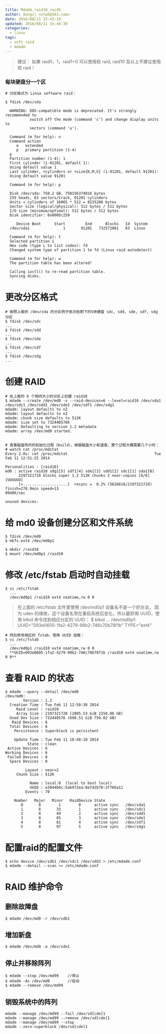 ```yaml
---
title: Mdadm_raid10_raid5
author: dongcj <ntwk@163.com>
date: 2016/08/11 15:43:19
updated: 2016/08/11 15:44:39
categories:
  - linux
tags:
  - soft raid
  - mdadm
---
```


> 建议：
> 如果 raid0，1，raid1+0 可以使用软 raid, raid10 及以上不建议使用软 raid！


### 每块硬盘分一个区
    # 分区格式为 Linux software raid：

    $ fdisk /dev/sda

      WARNING: DOS-compatible mode is deprecated. It's strongly recommended to
               switch off the mode (command 'c') and change display units to
               sectors (command 'u').

      Command (m for help): n
      Command action
         e   extended
         p   primary partition (1-4)
      p
      Partition number (1-4): 1
      First cylinder (1-91201, default 1):
      Using default value 1
      Last cylinder, +cylinders or +size{K,M,G} (1-91201, default 91201):
      Using default value 91201

      Command (m for help): p

      Disk /dev/sda: 750.2 GB, 750156374016 bytes
      255 heads, 63 sectors/track, 91201 cylinders
      Units = cylinders of 16065 * 512 = 8225280 bytes
      Sector size (logical/physical): 512 bytes / 512 bytes
      I/O size (minimum/optimal): 512 bytes / 512 bytes
      Disk identifier: 0x0005c259

         Device Boot      Start         End      Blocks   Id  System
      /dev/sda1               1       91201   732572001   83  Linux

      Command (m for help): t
      Selected partition 1
      Hex code (type L to list codes): fd
      Changed system type of partition 1 to fd (Linux raid autodetect)

      Command (m for help): w
      The partition table has been altered!

      Calling ioctl() to re-read partition table.
      Syncing disks.


# 更改分区格式
    # 按照上面的 /dev/sda 的分区例子依次给剩下的5块硬盘 sdc, sdd, sde, sdf, sdg 分区
    $ fdisk /dev/sdc
    ...
    $ fdisk /dev/sdd
    ...
    $ fdisk /dev/sde
    ...
    $ fdisk /dev/sdf
    ...
    $ fdisk /dev/sdg
    ...


# 创建 RAID
    # 在上面的 6 个相同大小的分区上创建 raid10
    $ mdadm --create /dev/md0 -v --raid-devices=6 --level=raid10 /dev/sda1 /dev/sdc1 /dev/sdd1 /dev/sde1 /dev/sdf1 /dev/sdg1
    mdadm: layout defaults to n2
    mdadm: layout defaults to n2
    mdadm: chunk size defaults to 512K
    mdadm: size set to 732440576K
    mdadm: Defaulting to version 1.2 metadata
    mdadm: array /dev/md0 started.


    # 查看磁盘阵列的初始化过程（build），根据磁盘大小和速度，整个过程大概需要几个小时：
    # watch cat /proc/mdstat
    Every 2.0s: cat /proc/mdstat                                       Tue Feb 11 12:51:25 2014

    Personalities : [raid10]
    md0 : active raid10 sdg1[5] sdf1[4] sde1[3] sdd1[2] sdc1[1] sda1[0]
          2197321728 blocks super 1.2 512K chunks 2 near-copies [6/6] [UUUUUU]
          [>....................]  resync =  0.2% (5826816/2197321728) finish=278.9min speed=13
    0948K/sec

    unused devices:


# 给 md0 设备创建分区和文件系统
    $ fdisk /dev/md0
    $ mkfs.ext4 /dev/md0p1

    $ mkdir /raid10
    $ mount /dev/md0p1 /raid10


# 修改 /etc/fstab 启动时自动挂载
    $ vi /etc/fstab
      ...
      /dev/md0p1 /raid10 ext4 noatime,rw 0 0


> 在上面的 /etc/fstab 文件里使用 /dev/md0p1 设备名不是一个好办法，
> 因为 udev 的缘故，这个设备名常在重启系统后变化，所以最好用 UUID，使用 blkid 命令找到相应分区的 UUID：
    $ blkid
      ...
      /dev/md0p1: UUID="093e0605-1fa2-4279-99b2-746c70b78f1b" TYPE="ext4"


    # 然后修改相应的 fstab，使用 UUID 挂载：
    $ vi /etc/fstab
      ...
      /dev/md0p1 /raid10 ext4 noatime,rw 0 0
      **UUID=093e0605-1fa2-4279-99b2-746c70b78f1b /raid10 ext4 noatime,rw 0 0**


# 查看 RAID 的状态
    $ mdadm --query --detail /dev/md0
    /dev/md0:
            Version : 1.2
      Creation Time : Tue Feb 11 12:50:38 2014
         Raid Level : raid10
         Array Size : 2197321728 (2095.53 GiB 2250.06 GB)
      Used Dev Size : 732440576 (698.51 GiB 750.02 GB)
       Raid Devices : 6
      Total Devices : 6
        Persistence : Superblock is persistent

        Update Time : Tue Feb 11 18:48:10 2014
              State : clean
     Active Devices : 6
    Working Devices : 6
     Failed Devices : 0
      Spare Devices : 0

             Layout : near=2
         Chunk Size : 512K

               Name : local:0  (local to host local)
               UUID : e3044b6c:5ab972ea:8e742b70:3f766a11
             Events : 70

        Number   Major   Minor   RaidDevice State
           0       8        1        0      active sync   /dev/sda1
           1       8       33        1      active sync   /dev/sdc1
           2       8       49        2      active sync   /dev/sdd1
           3       8       65        3      active sync   /dev/sde1
           4       8       81        4      active sync   /dev/sdf1
           5       8       97        5      active sync   /dev/sdg1


# 配置raid的配置文件
    $ echo device /dev/sdb1 /dev/sdc1 /dev/sdd1 > /etc/mdadm.conf
    $ mdadm --detail --scan >> /etc/mdadm.conf


# RAID 维护命令
## 删除故障盘
    $ mdadm /dev/md0 -r /dev/sdb1

## 增加新盘
    $ mdadm /dev/md0 -a /dev/sde1

## 停止并移除阵列
    $ mdadm --stop /dev/md99    //停止
    $ mdadm -As /dev/md0        //启动
    $ mdadm --remove /dev/md99

## 销毁系统中的阵列
    mdadm --manage /dev/md99 --fail /dev/sd[cde]1
    mdadm --manage /dev/md99 --remove /dev/sd[cde]1
    mdadm --manage /dev/md99 --stop
    mdadm --zero-superblock /dev/sd[cde]1
